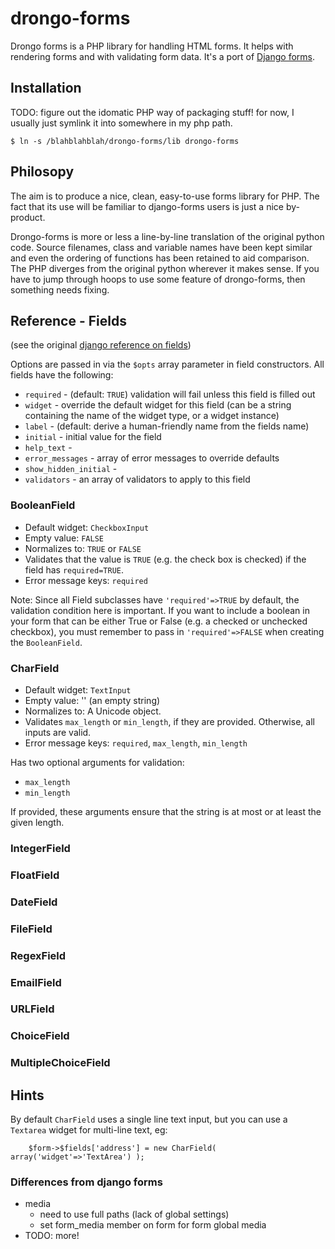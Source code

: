 # drongo-forms


Drongo forms is a PHP library for handling HTML forms. It helps with
rendering forms and with validating form data. 
It's a port of
[Django forms](https://docs.djangoproject.com/en/dev/topics/forms/).


## Installation

TODO: figure out the idomatic PHP way of packaging stuff!
for now, I usually just symlink it into somewhere in my php path.

    $ ln -s /blahblahblah/drongo-forms/lib drongo-forms


## Philosopy

The aim is to produce a nice, clean, easy-to-use forms library for PHP.
The fact that its use will be familiar to django-forms users is just a nice
by-product.

Drongo-forms is more or less a line-by-line translation of the original
python code. Source filenames, class and variable names have been kept
similar and even the ordering of functions has been retained to aid comparison.
The PHP diverges from the original python wherever it makes sense. If you have
to jump through hoops to use some feature of drongo-forms, then something needs
fixing.




## Reference - Fields


(see the original [django reference on fields](https://docs.djangoproject.com/en/dev/ref/forms/fields/))

Options are passed in via the `$opts` array parameter in field
constructors. All fields have the following:

* `required` - (default: `TRUE`) validation will fail unless this field is filled out
* `widget` - override the default widget for this field (can be a string containing the name of the widget type, or a widget instance)
* `label` - (default: derive a human-friendly name from the fields name)
* `initial` - initial value for the field
* `help_text` -
* `error_messages` - array of error messages to override defaults
* `show_hidden_initial` -
* `validators` - an array of validators to apply to this field

### BooleanField
* Default widget: `CheckboxInput`
* Empty value: `FALSE`
* Normalizes to: `TRUE` or `FALSE`
* Validates that the value is `TRUE` (e.g. the check box is checked) if the field has `required=TRUE`.
* Error message keys: `required`

Note: Since all Field subclasses have `'required'=>TRUE` by default, the
validation condition here is important. If you want to include a boolean
in your form that can be either True or False (e.g. a checked or unchecked
checkbox), you must remember to pass in `'required'=>FALSE` when creating
the `BooleanField`.


### CharField

* Default widget: `TextInput`
* Empty value: '' (an empty string)
* Normalizes to: A Unicode object.
* Validates `max_length` or `min_length`, if they are provided. Otherwise, all inputs are valid.
* Error message keys: `required`, `max_length`, `min_length`

Has two optional arguments for validation:

* `max_length`
* `min_length`

If provided, these arguments ensure that the string is at most or at least the given length.

### IntegerField
### FloatField

### DateField

### FileField
### RegexField
### EmailField


### URLField

### ChoiceField
### MultipleChoiceField



## Hints

By default `CharField` uses a single line text input, but you can
use a `Textarea` widget for multi-line text, eg:

        $form->$fields['address'] = new CharField( array('widget'=>'TextArea') );



### Differences from django forms

* media
    - need to use full paths (lack of global settings)
    - set form_media member on form for form global media
* TODO: more!


